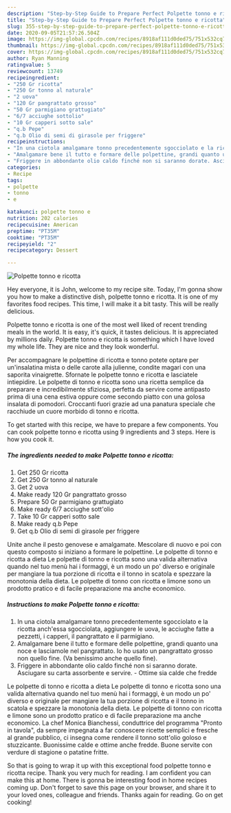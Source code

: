 ```yaml
---
description: "Step-by-Step Guide to Prepare Perfect Polpette tonno e ricotta"
title: "Step-by-Step Guide to Prepare Perfect Polpette tonno e ricotta"
slug: 355-step-by-step-guide-to-prepare-perfect-polpette-tonno-e-ricotta
date: 2020-09-05T21:57:26.504Z
image: https://img-global.cpcdn.com/recipes/8918af111d0ded75/751x532cq70/polpette-tonno-e-ricotta-recipe-main-photo.jpg
thumbnail: https://img-global.cpcdn.com/recipes/8918af111d0ded75/751x532cq70/polpette-tonno-e-ricotta-recipe-main-photo.jpg
cover: https://img-global.cpcdn.com/recipes/8918af111d0ded75/751x532cq70/polpette-tonno-e-ricotta-recipe-main-photo.jpg
author: Ryan Manning
ratingvalue: 5
reviewcount: 13749
recipeingredient:
- "250 Gr ricotta"
- "250 Gr tonno al naturale"
- "2 uova"
- "120 Gr pangrattato grosso"
- "50 Gr parmigiano grattugiato"
- "6/7 acciughe sottolio"
- "10 Gr capperi sotto sale"
- "q.b Pepe"
- "q.b Olio di semi di girasole per friggere"
recipeinstructions:
- "In una ciotola amalgamare tonno precedentemente sgocciolato e la ricotta anch&#39;essa sgocciolata, aggiungere le uova, le acciughe fatte a pezzetti, i capperi, il pangrattato e il parmigiano."
- "Amalgamare bene il tutto e formare delle polpettine, grandi quanto una noce e lasciamole nel pangrattato. Io ho usato un pangrattato grosso non quello fine. (Va benissimo anche quello fine)."
- "Friggere in abbondante olio caldo finché non si saranno dorate. Asciugare su carta assorbente e servire. Ottime sia calde che fredde"
categories:
- Recipe
tags:
- polpette
- tonno
- e

katakunci: polpette tonno e 
nutrition: 202 calories
recipecuisine: American
preptime: "PT35M"
cooktime: "PT35M"
recipeyield: "2"
recipecategory: Dessert

---
```



![Polpette tonno e ricotta](https://img-global.cpcdn.com/recipes/8918af111d0ded75/751x532cq70/polpette-tonno-e-ricotta-recipe-main-photo.jpg)

Hey everyone, it is John, welcome to my recipe site. Today, I'm gonna show you how to make a distinctive dish, polpette tonno e ricotta. It is one of my favorites food recipes. This time, I will make it a bit tasty. This will be really delicious.

Polpette tonno e ricotta is one of the most well liked of recent trending meals in the world. It is easy, it's quick, it tastes delicious. It is appreciated by millions daily. Polpette tonno e ricotta is something which I have loved my whole life. They are nice and they look wonderful.

Per accompagnare le polpettine di ricotta e tonno potete optare per un&#39;insalatina mista o delle carote alla julienne, condite magari con una saporita vinaigrette. Sfornate le polpette tonno e ricotta e lasciatele intiepidire. Le polpette di tonno e ricotta sono una ricetta semplice da preparare e incredibilmente sfiziosa, perfetta da servire come antipasto prima di una cena estiva oppure come secondo piatto con una golosa insalata di pomodori. Croccanti fuori grazie ad una panatura speciale che racchiude un cuore morbido di tonno e ricotta.


To get started with this recipe, we have to prepare a few components. You can cook polpette tonno e ricotta using 9 ingredients and 3 steps. Here is how you cook it.

<!--inarticleads1-->

##### The ingredients needed to make Polpette tonno e ricotta:

1. Get 250 Gr ricotta
1. Get 250 Gr tonno al naturale
1. Get 2 uova
1. Make ready 120 Gr pangrattato grosso
1. Prepare 50 Gr parmigiano grattugiato
1. Make ready 6/7 acciughe sott&#39;olio
1. Take 10 Gr capperi sotto sale
1. Make ready q.b Pepe
1. Get q.b Olio di semi di girasole per friggere


Unite anche il pesto genovese e amalgamate. Mescolare di nuovo e poi con questo composto si iniziano a formare le polpettine. Le polpette di tonno e ricotta a dieta Le polpette di tonno e ricotta sono una valida alternativa quando nel tuo menù hai i formaggi, è un modo un po&#39; diverso e originale per mangiare la tua porzione di ricotta e il tonno in scatola e spezzare la monotonia della dieta. Le polpette di tonno con ricotta e limone sono un prodotto pratico e di facile preparazione ma anche economico. 

<!--inarticleads2-->

##### Instructions to make Polpette tonno e ricotta:

1. In una ciotola amalgamare tonno precedentemente sgocciolato e la ricotta anch&#39;essa sgocciolata, aggiungere le uova, le acciughe fatte a pezzetti, i capperi, il pangrattato e il parmigiano.
1. Amalgamare bene il tutto e formare delle polpettine, grandi quanto una noce e lasciamole nel pangrattato. Io ho usato un pangrattato grosso non quello fine. (Va benissimo anche quello fine).
1. Friggere in abbondante olio caldo finché non si saranno dorate. Asciugare su carta assorbente e servire. - Ottime sia calde che fredde


Le polpette di tonno e ricotta a dieta Le polpette di tonno e ricotta sono una valida alternativa quando nel tuo menù hai i formaggi, è un modo un po&#39; diverso e originale per mangiare la tua porzione di ricotta e il tonno in scatola e spezzare la monotonia della dieta. Le polpette di tonno con ricotta e limone sono un prodotto pratico e di facile preparazione ma anche economico. La chef Monica Bianchessi, conduttrice del programma &#34;Pronto in tavola&#34;, da sempre impegnata a far conoscere ricette semplici e fresche al grande pubblico, ci insegna come rendere il tonno sott&#39;olio goloso e stuzzicante. Buonissime calde e ottime anche fredde. Buone servite con verdure di stagione o patatine fritte. 

So that is going to wrap it up with this exceptional food polpette tonno e ricotta recipe. Thank you very much for reading. I am confident you can make this at home. There is gonna be interesting food in home recipes coming up. Don't forget to save this page on your browser, and share it to your loved ones, colleague and friends. Thanks again for reading. Go on get cooking!
